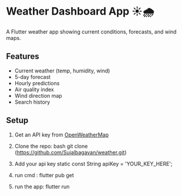 # Weather Dashboard App ☀️🌧️

A Flutter weather app showing current conditions, forecasts, and wind maps.

## Features
- Current weather (temp, humidity, wind)
- 5-day forecast
- Hourly predictions
- Air quality index
- Wind direction map
- Search history

## Setup
1. Get an API key from [OpenWeatherMap](https://openweathermap.org/)
2. Clone the repo:
   bash
   git clone (https://github.com/Sujalbagavan/weather.git)


3. Add your api key
   static const String apiKey = 'YOUR_KEY_HERE';

4. run cmd : flutter pub get

5. run the app: flutter run
